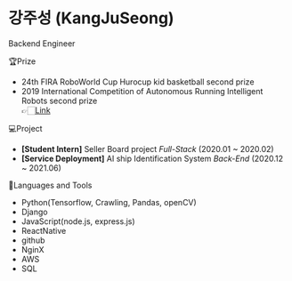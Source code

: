 # 강주성 (KangJuSeong)  

Backend Engineer   

🏆Prize  

- 24th FIRA RoboWorld Cup Hurocup kid basketball second prize
- 2019 International Competition of Autonomous Running Intelligent Robots second prize  
  👉🏻[Link](https://m.kookmin.ac.kr/comm/board/user/be8e117863cfd580d7ed5931a799207c/view.do?dataSeq=1069743)

💻Project

- **[Student Intern]** Seller Board project _Full-Stack_ (2020.01 ~ 2020.02) 
- **[Service Deployment]** AI ship Identification System _Back-End_ (2020.12 ~ 2021.06)

🔨Languages and Tools

- Python(Tensorflow, Crawling, Pandas, openCV)
- Django
- JavaScript(node.js, express.js)
- ReactNative
- github
- NginX
- AWS
- SQL
